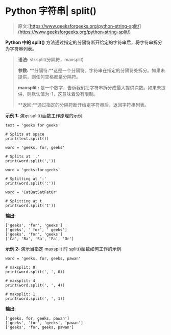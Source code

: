 # Python 字符串| split()

> 原文:[https://www.geeksforgeeks.org/python-string-split/](https://www.geeksforgeeks.org/python-string-split/)

**Python 中的 split()** 方法通过指定的分隔符断开给定的字符串后，将字符串拆分为字符串列表。

> **语法:** str.split(分隔符，maxsplit)
> 
> **参数:**
> **分隔符:**这是一个分隔符。字符串在指定的分隔符处拆分。如果未提供，则任何空格都是分隔符。
> 
> **maxsplit :** 是一个数字，告诉我们把字符串拆分成最大提供次数。如果未提供，则默认值为-1，这意味着没有限制。
> 
> **返回:**通过指定的分隔符断开给定字符串后，返回字符串列表。

**示例 1:** 演示 split()函数工作原理的示例

```
text = 'geeks for geeks'

# Splits at space
print(text.split())

word = 'geeks, for, geeks'

# Splits at ','
print(word.split(','))

word = 'geeks:for:geeks'

# Splitting at ':'
print(word.split(':'))

word = 'CatBatSatFatOr'

# Splitting at t
print(word.split('t'))
```

**输出:**

```
['geeks', 'for', 'geeks']
['geeks', ' for', ' geeks']
['geeks', 'for', 'geeks']
['Ca', 'Ba', 'Sa', 'Fa', 'Or']
```

**示例 2:** 演示当指定 maxsplit 时 split()函数如何工作的示例

```
word = 'geeks, for, geeks, pawan'

# maxsplit: 0
print(word.split(', ', 0))

# maxsplit: 4
print(word.split(', ', 4))

# maxsplit: 1
print(word.split(', ', 1))
```

**输出:**

```
['geeks, for, geeks, pawan']
['geeks', 'for', 'geeks', 'pawan']
['geeks', 'for, geeks, pawan']
```